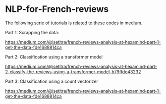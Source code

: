 # NLP-for-French-reviews
The following serie of tutorials is related to these codes in medium.

Part 1: Scrapping the data:

https://medium.com/@isetitra/french-reviews-analysis-at-hexamind-part-1-get-the-data-fde1688814ca

Part 2: Classification using a transformer model

https://medium.com/@isetitra/french-reviews-analysis-at-hexamind-part-2-classify-the-reviews-using-a-transformer-model-b79ffde43232

Part 3: Classification using a count vectorizer

https://medium.com/@isetitra/french-reviews-analysis-at-hexamind-part-1-get-the-data-fde1688814ca
